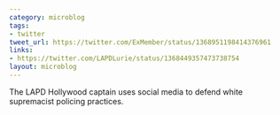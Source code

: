 ```yaml
---
category: microblog
tags:
- twitter
tweet_url: https://twitter.com/ExMember/status/1368951198414376961
links:
- https://twitter.com/LAPDLurie/status/1368449357473738754
layout: microblog
---
```

The LAPD Hollywood captain uses social media to defend white supremacist policing practices.
